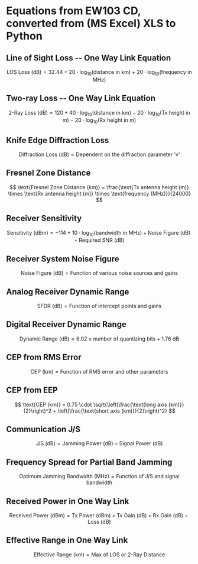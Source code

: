 # Equations from EW103 CD, converted from (MS Excel) XLS to Python

## Line of Sight Loss -- One Way Link Equation
$$
\text{LOS Loss (dB)} = 32.44 + 20 \cdot \log_{10}(\text{distance in km}) + 20 \cdot \log_{10}(\text{frequency in MHz})
$$
## Two-ray Loss -- One Way Link Equation
$$
\text{2-Ray Loss (dB)} = 120 + 40 \cdot \log_{10}(\text{distance in km}) - 20 \cdot \log_{10}(\text{Tx height in m}) - 20 \cdot \log_{10}(\text{Rx height in m})
$$
## Knife Edge Diffraction Loss
$$
\text{Diffraction Loss (dB)} = \text{Dependent on the diffraction parameter 'v'}
$$
## Fresnel Zone Distance
$$
\text{Fresnel Zone Distance (km)} = \frac{\text{Tx antenna height (m)} \times \text{Rx antenna height (m)} \times \text{frequency (MHz)}}{24000}
$$
## Receiver Sensitivity
$$
\text{Sensitivity (dBm)} = -114 + 10 \cdot \log_{10}(\text{bandwidth in MHz}) + \text{Noise Figure (dB)} + \text{Required SNR (dB)}
$$
## Receiver System Noise Figure
$$
\text{Noise Figure (dB)} = \text{Function of various noise sources and gains}
$$
## Analog Receiver Dynamic Range
$$
\text{SFDR (dB)} = \text{Function of intercept points and gains}
$$
## Digital Receiver Dynamic Range
$$
\text{Dynamic Range (dB)} = 6.02 \times \text{number of quantizing bits} + 1.76 \text{ dB}
$$
## CEP from RMS Error
$$
\text{CEP (km)} = \text{Function of RMS error and other parameters}
$$
## CEP from EEP
$$
\text{CEP (km)} = 0.75 \cdot \sqrt{\left(\frac{\text{long axis (km)}}{2}\right)^2 + \left(\frac{\text{short axis (km)}}{2}\right)^2}
$$
## Communication J/S
$$
\text{J/S (dB)} = \text{Jamming Power (dB)} - \text{Signal Power (dB)}
$$
## Frequency Spread for Partial Band Jamming
$$
\text{Optimum Jamming Bandwidth (MHz)} = \text{Function of J/S and signal bandwidth}
$$
## Received Power in One Way Link
$$
\text{Received Power (dBm)} = \text{Tx Power (dBm)} + \text{Tx Gain (dB)} + \text{Rx Gain (dB)} - \text{Loss (dB)}
$$
## Effective Range in One Way Link
$$
\text{Effective Range (km)} = \text{Max of LOS or 2-Ray Distance}
$$
